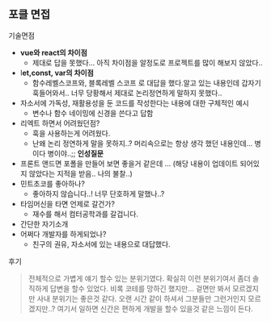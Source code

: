 ## 포클 면접
기술면점
- **vue와 react의 차이점**
	- 제대로 답을 못했다... 아직 차이점을 알정도로 프로젝트를 많이 해보지 않았다..
- l**et,const, var의 차이점**
	- 함수레벨스코프와, 블록레벨 스코프 로 대답을 했다.알고 있는 내용인데 갑자기 훅들어와서.. 너무 당황해서 제대로 논리정연하게 말하지 못했다..
- 자소서에 가독성, 재활용성을 둔 코드를 작성한다는 내용에 대한 구체적인 예시
	- 변수나 함수 네이밍에 신경을 쓴다고 답함
- 리엑트 하면서 어려웠던점?
	- 훅을 사용하는게 어려웠다. 
	- 난왜 논리 정연하게 말을 못하지..? 머리속으로는 항상 생각 했던 내용인데... 병이다 병이야..;;
**인성질문**
- 프론트 앤드면 포폴을 만들어 보면 좋을거 같은데 ... (해당 내용이 업데이트 되어있지 않았다는 지적을 받음.. 나의 불찰..)
- 민트초코를 좋아하나?
	- 좋아하지 않습니다..! 너무 단호하게 말했나..?
- 타임머신을 타면 언제로 갈건가?
	- 재수를 해서 컴터공학과를 갈겁니다.
- 간단한 자기소개
- 어쩌다 개발자를 하게되었나?
	-  친구의 권유, 자소서에 있는 내용으로 대답했다.

후기
> 전체적으로 가볍게 얘기 할수 있는 분위기였다. 확실히 이런 분위기여서 좀더 솔직하게 답변을 할수 있었다. 비록 코테를 망하긴 했지만... 겉면만 봐서 모르겠지만 사내 분위기는 좋은것 같다. 오랜 시간 같이 하셔서 그분들만 그런거인지 모르겠지만..? 여기서 일하면 신간은 편하게 개발을 할수 있을것 같은 느낌이 든다.
